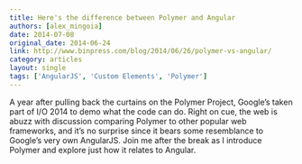 ```yaml
---
title: Here's the difference between Polymer and Angular
authors: [alex_mingoia]
date: 2014-07-08
original_date: 2014-06-24
link: http://www.binpress.com/blog/2014/06/26/polymer-vs-angular/
category: articles
layout: single
tags: ['AngularJS', 'Custom Elements', 'Polymer']
---
```


A year after pulling back the curtains on the Polymer Project, Google’s taken
part of I/O 2014 to demo what the code can do. Right on cue, the web is abuzz
with discussion comparing Polymer to other popular web frameworks, and it’s no
surprise since it bears some resemblance to Google’s very own AngularJS. Join me
after the break as I introduce Polymer and explore just how it relates to
Angular.

<!-- Excerpt -->
